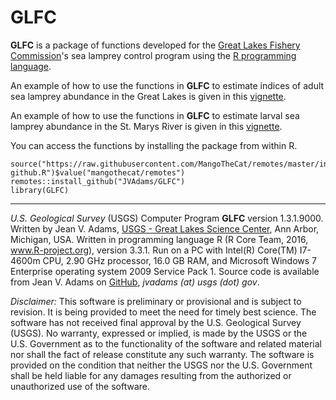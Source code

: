 GLFC
====

**GLFC** is a package of functions developed for the [Great Lakes Fishery Commission](http://www.glfc.org/)'s sea lamprey control program using the [R programming language](http://www.r-project.org/).

An example of how to use the functions in **GLFC** to estimate indices of adult sea lamprey abundance in the Great Lakes is given in this [vignette](https://rawgit.com/JVAdams/GLFC/master/vignettes/Adult-Index.html).

An example of how to use the functions in **GLFC** to estimate larval sea lamprey abundance in the St. Marys River is given in this [vignette](https://rawgit.com/JVAdams/GLFC/master/vignettes/DWEFES-Vignette.html).

You can access the functions by installing the package from within R.

    source("https://raw.githubusercontent.com/MangoTheCat/remotes/master/install-github.R")$value("mangothecat/remotes")
    remotes::install_github("JVAdams/GLFC")
    library(GLFC)

- - -

_U.S. Geological Survey_ (USGS) Computer Program **GLFC** version 1.3.1.9000. 
Written by Jean V. Adams, [USGS - Great Lakes Science Center](http://www.glsc.usgs.gov/), Ann Arbor, Michigan, USA. 
Written in programming language R (R Core Team, 2016, www.R-project.org), version 3.3.1. 
Run on a PC with Intel(R) Core(TM) I7-4600m CPU, 2.90 GHz processor, 16.0 GB RAM, and Microsoft Windows 7 Enterprise operating system 2009 Service Pack 1. 
Source code is available from Jean V. Adams on [GitHub](https://github.com/JVAdams/GLFC), _jvadams (at) usgs (dot) gov_.

_Disclaimer:_ This software is preliminary or provisional and is subject to revision. It is being provided to meet the need for timely best science. The software has not received final approval by the U.S. Geological Survey (USGS). No warranty, expressed or implied, is made by the USGS or the U.S. Government as to the functionality of the software and related material nor shall the fact of release constitute any such warranty. The software is provided on the condition that neither the USGS nor the U.S. Government shall be held liable for any damages resulting from the authorized or unauthorized use of the software.

